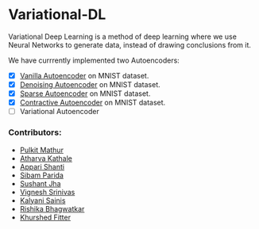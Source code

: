 # Variational-DL

Variational Deep Learning is a method of deep learning where we use Neural Networks to generate data, instead of drawing conclusions from it.

We have currrently implemented two Autoencoders:
- [x] [Vanilla Autoencoder](vanilla) on MNIST dataset.
- [x] [Denoising Autoencoder](denoise) on MNIST dataset.
- [x] [Sparse Autoencoder](sparse) on MNIST dataset.
- [x] [Contractive Autoencoder](contractive) on MNIST dataset.
- [ ] Variational Autoencoder

### Contributors: 
* [Pulkit Mathur](https://github.com/mathurpulkit)
* [Atharva Kathale](https://github.com/Atharva-K12)
* [Appari Shanti](https://github.com/AppariShanti)
* [Sibam Parida](https://github.com/sibam23)
* [Sushant Jha](https://github.com/sushantjha78)
* [Vignesh Srinivas](https://github.com/vignesh-creator)
* [Kalyani Sainis](https://github.com/Kals-13)
* [Rishika Bhagwatkar](https://github.com/rishika2110)
* [Khurshed Fitter](https://github.com/GlazeDonuts)
